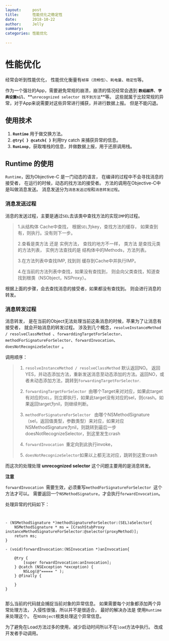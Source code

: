 ```yaml
---
layout:     post
title:      性能优化之稳定性
date:       2018-10-22
author:     Jelly
summary:    
categories: 性能优化
 
---
```


# 性能优化

经常会听到性能优化， 性能优化衡量有`帧率（流畅性）`、`耗电量`、`稳定性`等。

作为一个强壮的App，需要避免常规的崩溃，崩溃的情况经常会遇到 **`数组越界`**、**`字典设置nil`**、**`unrecognized selector 找不到方法`**等。 这些就属于比较常规的异常，对于App来说需要对这些异常进行捕获，并进行数据上报。 但是不能闪退。

## 使用技术

1. **`Runtime`** 用于做交换方法。
2. **`@try{ } @catch{ }`** 利用try catch 来捕获异常的信息。
3. **`RunLoop`**，获取堆栈的信息，并做数据上报，用于还原调用栈。

## Runtime 的使用

`Runtime`，因为Objective-C 是一门动态的语言， 在编译的过程中不会寻找消息的接受者， 在运行的时候，动态的找方法的接受者。 方法的调用在Objective-C中是叫做消息发送。 消息发送分为`消息发送过程`和`消息转发过程`。 

### 消息发送过程

消息的发送过程，主要是通过`SEL`去该类中查找方法的实现`IMP`的过程。

>1.从结构体 Cache中查找， 根据`SEL`为key，查找方法的缓存， 如果查到有，则执行。没有则下一步。
>
>2.查看是类方法 还是 实例方法， 查找的地方不一样，  类方法 是查找元类的方法列表， 实例方法查找的是 结构体中的Methods，方法列表。
>
>3.在方法列表中查找IMP, 找到则 缓存到Cache中并执行IMP。
>
>4.在当前的方法列表中查找，如果没有查找到， 则会向父类查找，知道查找到根类（NSObject，NSProxy）。

根据上面的步骤，会去查找消息的接受者，如果都没有查找到。 则会进行消息的转发。

### 消息转发过程

消息转发， 是在当前的Object无法处理当前这条消息的时候，苹果为了让消息有接受者， 就会开始消息的转发过程。  涉及到几个概念，`resolveInstanceMethod / resolveClassMethod `、`forwarddingTargetForSelector`、`methodForSignatureForSelector`、`forwardInvocation`、`doesNotRecognizeSelector `。

调用顺序：

>1. `resolveInstanceMethod / resolveClassMethod`  默认返回NO。 返回YES，并动态添加方法，重新发送消息至动态添加的方法。返回NO，或者未动态添加方法，跳转到`forwardingTargetForSelector`.
>
>2. `forwardingTargetForSelector `由哪个Target来对对应，如果此target有对应的`SEL`，则立即执行，如果此target没有对应的sel，则crash。如果返回target为nil，则继续判断。
>
>3. `methodForSignatureForSelector ` 由哪个NSMethodSignature（sel，返回值类型，参数类型）来对应，如果对应NSMethodSignature为nil，则跳转到最后一步doesNotRecognizeSelector，到这里发生crash
>
>4. `forwardInvocation `重定向到此执行invoke，
>
>5. `doesNotRecognizeSelector`如果以上都无法对应，跳转到这里crash

而这次的处理处理 **unrecognized selector** 这个问题主要用的是消息转发。

**注意** 

`forwardInvocation `需要生效，必须重写`methodForSignatureForSelector `这个方法才可以。 需要返回一个`NSMethodSignature`，才会执行`forwardInvocation`。

处理异常的代码如下：

```objc


- (NSMethodSignature *)methodSignatureForSelector:(SEL)aSelector{
    NSMethodSignature * ms = [CrashStubProxy instanceMethodSignatureForSelector:@selector(proxyMethod)];
    return ms;
}

- (void)forwardInvocation:(NSInvocation *)anInvocation{

    @try {
        [super forwardInvocation:anInvocation];
    } @catch (NSException *exception) {
        NSLog(@"===== " );
    } @finally {

    }
}


```

那么当前的代码就会捕捉当前对象的异常信息。 如果需要每个对象都添加两个异常处理方法， 入侵性很强，所以并不是很适合， 最好的解决办法是 使用`Runtime`来处理这个。 在`NSObject`根类处理这个异常信息。

为了避免在Load方法过多的使用，减少启动时间所以不在`load`方法中执行。 改成开发者手动调用。




